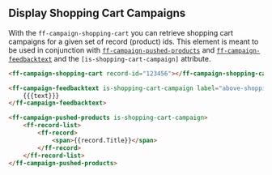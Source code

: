 ## Display Shopping Cart Campaigns
With the `ff-campaign-shopping-cart` you can retrieve shopping cart campaigns for a given set of record (product) ids. This element is meant to be used in conjunction with [`ff-campaign-pushed-products`](/api/4.x/ff-campaign-pushed-products) and [`ff-campaign-feedbacktext`](/api/4.x/ff-campaign-feedbacktext) and the `[is-shopping-cart-campaign]` attribute.

```html
<ff-campaign-shopping-cart record-id="123456"></ff-campaign-shopping-cart>

<ff-campaign-feedbacktext is-shopping-cart-campaign label="above-shopping-cart">
    {{{text}}}
</ff-campaign-feedbacktext>

<ff-campaign-pushed-products is-shopping-cart-campaign>
    <ff-record-list>
        <ff-record>
            <span>{{record.Title}}</span>
        </ff-record>
    </ff-record-list>
</ff-campaign-pushed-products>
```